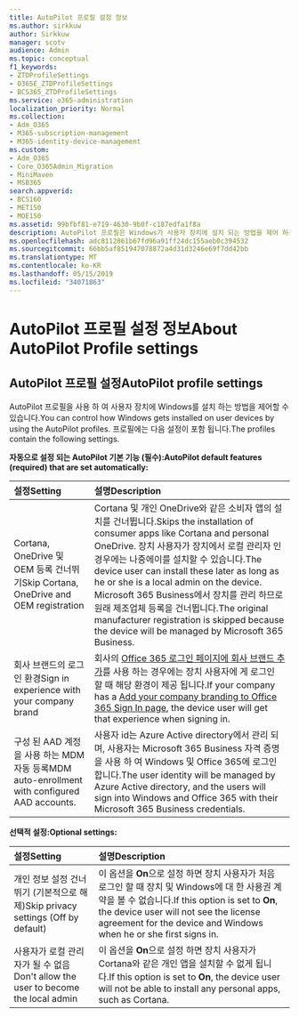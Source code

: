 ```yaml
---
title: AutoPilot 프로필 설정 정보
ms.author: sirkkuw
author: Sirkkuw
manager: scotv
audience: Admin
ms.topic: conceptual
f1_keywords:
- ZTDProfileSettings
- O365E_ZTDProfileSettings
- BCS365_ZTDProfileSettings
ms.service: o365-administration
localization_priority: Normal
ms.collection:
- Adm_O365
- M365-subscription-management
- M365-identity-device-management
ms.custom:
- Adm_O365
- Core_O365Admin_Migration
- MiniMaven
- MSB365
search.appverid:
- BCS160
- MET150
- MOE150
ms.assetid: 99bfbf81-e719-4630-9b0f-c187edfa1f8a
description: AutoPilot 프로필은 Windows가 사용자 장치에 설치 되는 방법을 제어 하는 데 도움이 됩니다. 이 프로필에는 Cortana 설치 건너뛰기와 같은 기본 설정과 선택적 설정이 포함 되어 있습니다.
ms.openlocfilehash: adc8112861b67fd96a91ff24dc155aeb0c394532
ms.sourcegitcommit: 66bb5af851947078872a4d31d3246e69f7dd42bb
ms.translationtype: MT
ms.contentlocale: ko-KR
ms.lasthandoff: 05/15/2019
ms.locfileid: "34071863"
---
```

# <a name="about-autopilot-profile-settings"></a><span data-ttu-id="0c982-104">AutoPilot 프로필 설정 정보</span><span class="sxs-lookup"><span data-stu-id="0c982-104">About AutoPilot Profile settings</span></span>

## <a name="autopilot-profile-settings"></a><span data-ttu-id="0c982-105">AutoPilot 프로필 설정</span><span class="sxs-lookup"><span data-stu-id="0c982-105">AutoPilot profile settings</span></span>

<span data-ttu-id="0c982-106">AutoPilot 프로필을 사용 하 여 사용자 장치에 Windows를 설치 하는 방법을 제어할 수 있습니다.</span><span class="sxs-lookup"><span data-stu-id="0c982-106">You can control how Windows gets installed on user devices by using the AutoPilot profiles.</span></span> <span data-ttu-id="0c982-107">프로필에는 다음 설정이 포함 됩니다.</span><span class="sxs-lookup"><span data-stu-id="0c982-107">The profiles contain the following settings.</span></span>
  
 <span data-ttu-id="0c982-108">**자동으로 설정 되는 AutoPilot 기본 기능 (필수):**</span><span class="sxs-lookup"><span data-stu-id="0c982-108">**AutoPilot default features (required) that are set automatically:**</span></span>
  
|<span data-ttu-id="0c982-109">**설정**</span><span class="sxs-lookup"><span data-stu-id="0c982-109">**Setting**</span></span>|<span data-ttu-id="0c982-110">**설명**</span><span class="sxs-lookup"><span data-stu-id="0c982-110">**Description**</span></span>|
|:-----|:-----|
|<span data-ttu-id="0c982-111">Cortana, OneDrive 및 OEM 등록 건너뛰기</span><span class="sxs-lookup"><span data-stu-id="0c982-111">Skip Cortana, OneDrive and OEM registration</span></span>  <br/> |<span data-ttu-id="0c982-112">Cortana 및 개인 OneDrive와 같은 소비자 앱의 설치를 건너뜁니다.</span><span class="sxs-lookup"><span data-stu-id="0c982-112">Skips the installation of consumer apps like Cortana and personal OneDrive.</span></span> <span data-ttu-id="0c982-113">장치 사용자가 장치에서 로컬 관리자 인 경우에는 나중에이를 설치할 수 있습니다.</span><span class="sxs-lookup"><span data-stu-id="0c982-113">The device user can install these later as long as he or she is a local admin on the device.</span></span> <span data-ttu-id="0c982-114">Microsoft 365 Business에서 장치를 관리 하므로 원래 제조업체 등록을 건너뜁니다.</span><span class="sxs-lookup"><span data-stu-id="0c982-114">The original manufacturer registration is skipped because the device will be managed by Microsoft 365 Business.</span></span>  <br/> |
|<span data-ttu-id="0c982-115">회사 브랜드의 로그인 환경</span><span class="sxs-lookup"><span data-stu-id="0c982-115">Sign in experience with your company brand</span></span>  <br/> |<span data-ttu-id="0c982-116">회사의 [Office 365 로그인 페이지에 회사 브랜드 추가](https://support.office.com/article/a1229cdb-ce19-4da5-90c7-2b9b146aef0a)를 사용 하는 경우에는 장치 사용자에 게 로그인 할 때 해당 환경이 제공 됩니다.</span><span class="sxs-lookup"><span data-stu-id="0c982-116">If your company has a [Add your company branding to Office 365 Sign In page](https://support.office.com/article/a1229cdb-ce19-4da5-90c7-2b9b146aef0a), the device user will get that experience when signing in.</span></span>  <br/> |
|<span data-ttu-id="0c982-117">구성 된 AAD 계정을 사용 하는 MDM 자동 등록</span><span class="sxs-lookup"><span data-stu-id="0c982-117">MDM auto-enrollment with configured AAD accounts.</span></span>  <br/> |<span data-ttu-id="0c982-118">사용자 id는 Azure Active directory에서 관리 되며, 사용자는 Microsoft 365 Business 자격 증명을 사용 하 여 Windows 및 Office 365에 로그인 합니다.</span><span class="sxs-lookup"><span data-stu-id="0c982-118">The user identity will be managed by Azure Active directory, and the users will sign into Windows and Office 365 with their Microsoft 365 Business credentials.</span></span>  <br/> |
   
 <span data-ttu-id="0c982-119">**선택적 설정:**</span><span class="sxs-lookup"><span data-stu-id="0c982-119">**Optional settings:**</span></span>
  
|<span data-ttu-id="0c982-120">**설정**</span><span class="sxs-lookup"><span data-stu-id="0c982-120">**Setting**</span></span>|<span data-ttu-id="0c982-121">**설명**</span><span class="sxs-lookup"><span data-stu-id="0c982-121">**Description**</span></span>|
|:-----|:-----|
|<span data-ttu-id="0c982-122">개인 정보 설정 건너뛰기 (기본적으로 해제)</span><span class="sxs-lookup"><span data-stu-id="0c982-122">Skip privacy settings (Off by default)</span></span>  <br/> |<span data-ttu-id="0c982-123">이 옵션을 **On**으로 설정 하면 장치 사용자가 처음 로그인 할 때 장치 및 Windows에 대 한 사용권 계약을 볼 수 없습니다.</span><span class="sxs-lookup"><span data-stu-id="0c982-123">If this option is set to **On**, the device user will not see the license agreement for the device and Windows when he or she first signs in.</span></span>  <br/> |
|<span data-ttu-id="0c982-124">사용자가 로컬 관리자가 될 수 없음</span><span class="sxs-lookup"><span data-stu-id="0c982-124">Don't allow the user to become the local admin</span></span>  <br/> |<span data-ttu-id="0c982-125">이 옵션을 **On**으로 설정 하면 장치 사용자가 Cortana와 같은 개인 앱을 설치할 수 없게 됩니다.</span><span class="sxs-lookup"><span data-stu-id="0c982-125">If this option is set to **On**, the device user will not be able to install any personal apps, such as Cortana.</span></span>  <br/> |
   
